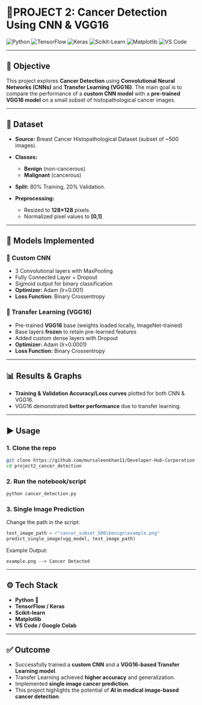 # 🌟PROJECT 2: Cancer Detection Using CNN & VGG16

![Python](https://img.shields.io/badge/Python-3.9+-blue.svg)
![TensorFlow](https://img.shields.io/badge/TensorFlow-2.x-orange.svg)
![Keras](https://img.shields.io/badge/Keras-DeepLearning-red.svg)
![Scikit-Learn](https://img.shields.io/badge/ScikitLearn-ML-yellow.svg)
![Matplotlib](https://img.shields.io/badge/Matplotlib-Visualization-green.svg)
![VS Code](https://img.shields.io/badge/Editor-VSCode-purple.svg)


---

## 📌 Objective

This project explores **Cancer Detection** using **Convolutional Neural Networks (CNNs)** and **Transfer Learning (VGG16)**.
The main goal is to compare the performance of a **custom CNN model** with a **pre-trained VGG16 model** on a small subset of histopathological cancer images.

---

## 📂 Dataset

* **Source:** Breast Cancer Histopathological Dataset (subset of \~500 images).
* **Classes:**

  * **Benign** (non-cancerous)
  * **Malignant** (cancerous)
* **Split:** 80% Training, 20% Validation.
* **Preprocessing:**

  * Resized to **128×128** pixels
  * Normalized pixel values to **\[0,1]**

---

## 🧪 Models Implemented

### 🔹 Custom CNN

* 3 Convolutional layers with MaxPooling
* Fully Connected Layer + Dropout
* Sigmoid output for binary classification
* **Optimizer:** Adam (lr=0.001)
* **Loss Function:** Binary Crossentropy

### 🔹 Transfer Learning (VGG16)

* Pre-trained **VGG16** base (weights loaded locally, ImageNet-trained)
* Base layers **frozen** to retain pre-learned features
* Added custom dense layers with Dropout
* **Optimizer:** Adam (lr=0.0001)
* **Loss Function:** Binary Crossentropy

---

## 📊 Results & Graphs

* **Training & Validation Accuracy/Loss curves** plotted for both CNN & VGG16.
* VGG16 demonstrated **better performance** due to transfer learning.

---

## ▶️ Usage

### 1. Clone the repo

```bash
git clone https://github.com/mursaleenkhan11/Developer-Hub-Corporation-ML-AI-Internship.github.io.git
cd project2_cancer_detection
```

### 2. Run the notebook/script

```bash
python cancer_detection.py
```

### 3. Single Image Prediction

Change the path in the script:

```python
test_image_path = r"cancer_subset_500\benign\example.png"
predict_single_image(vgg_model, test_image_path)
```

Example Output:

```
example.png --> Cancer Detected
```

---

## ⚙️ Tech Stack

* **Python** 🐍
* **TensorFlow / Keras**
* **Scikit-learn**
* **Matplotlib**
* **VS Code / Google Colab**

---

## ✅ Outcome

* Successfully trained a **custom CNN** and a **VGG16-based Transfer Learning model**.
* Transfer Learning achieved **higher accuracy** and generalization.
* Implemented **single image cancer prediction**.
* This project highlights the potential of **AI in medical image-based cancer detection**.
